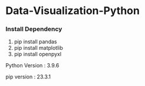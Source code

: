 # Data-Visualization-Python

### Install Dependency

1. pip install pandas
2. pip install matplotlib
3. pip install openpyxl


Python Version : 3.9.6 

pip version : 23.3.1
